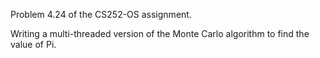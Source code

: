Problem 4.24 of the CS252-OS assignment.

Writing a multi-threaded version of the Monte Carlo algorithm to find the value of Pi.
